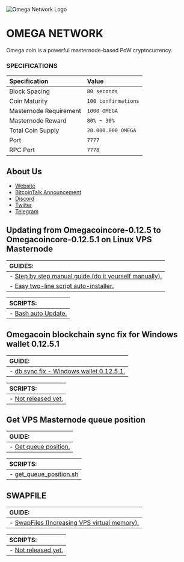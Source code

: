 
![](https://i.imgur.com/jMNyorX.png "Omega Network Logo") 

# OMEGA NETWORK

Omega coin is a powerful masternode-based PoW cryptocurrency.

### SPECIFICATIONS
| Specification | Value |
|:-----------|:-----------|
| Block Spacing | `80 seconds` |
| Coin Maturity | `100 confirmations` |
| Masternode Requirement | `1000 OMEGA` |
| Masternode Reward | `80% ~ 30%` |
| Total Coin Supply | `20.000.000 OMEGA` |
| Port | `7777` |
| RPC Port | `7778` |


## About Us
- [Website](http://omegacoin.network)
- [BitcoinTalk Announcement](https://bitcointalk.org/index.php?topic=2957981)
- [Discord](https://discord.gg/5Yk4Umb)
- [Twiiter](https://twitter.com/Omega_Crypto)
- [Telegram](https://t.me/joinchat/H_heNRC8Nw1L26so_Uxkkg)


## Updating from Omegacoincore-0.12.5 to Omegacoincore-0.12.5.1 on Linux VPS Masternode

| **GUIDES:** |
|:-----------|
| - [Step by step manual guide (do it yourself manually).](https://github.com/Natizyskunk/omegacoin/blob/master/contrib/masternodes-updates/Omega_Update_Guide_VPS_v1.md) |
| - [Easy two-line script auto-installer.](https://github.com/Natizyskunk/omegacoin/blob/master/contrib/masternodes-updates/Omega_Update_Guide_VPS_v2.md)| 

| **SCRIPTS:** |
|:-----------|
| - [Bash auto Update.](https://github.com/Natizyskunk/omegacoin/blob/master/contrib/masternodes-updates/Omega_Update_VPS.sh) |


## Omegacoin blockchain sync fix for Windows wallet 0.12.5.1
| **GUIDE:** |
|:-----------|
| - [db sync fix - Windows wallet 0.12.5.1.](https://github.com/Natizyskunk/omegacoin/blob/master/contrib/masternodes-updates/db_sync_fix_Windows_wallet_0.12.5.1.md) |

| **SCRIPTS:** |
|:-----------|
| - [Not released yet.](https://#) |


## Get VPS Masternode queue position

| **GUIDE:** |
|:-----------|
| - [Get queue position.](https://github.com/Natizyskunk/omegacoin/blob/master/contrib/masternodes-tools/get_queue_position_guide.md) |

| **SCRIPTS:** |
|:-----------|
| - [get_queue_position.sh](https://github.com/Natizyskunk/omegacoin/blob/master/contrib/masternodes-tools/get_queue_position.sh) |


## SWAPFILE

| **GUIDE:** |
|:-----------|
| - [SwapFiles (Increasing VPS virtual memory).](https://github.com/Natizyskunk/omegacoin/blob/master/contrib/masternodes-tools/swapfile_vps_virtual_mem_increase.md) |

| **SCRIPTS:** |
|:-----------|
| - [Not released yet.](https://#) |
